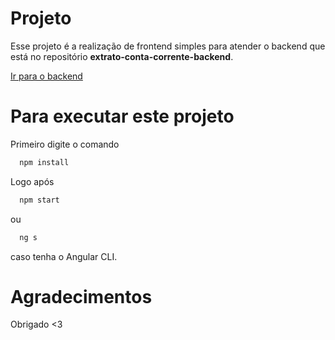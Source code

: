 # Projeto

Esse projeto é a realização de frontend simples para atender o backend que está no repositório **extrato-conta-corrente-backend**.

<a href="https://github.com/GNobroga/extrato-conta-corrente-backend">Ir para o backend</a>

# Para executar este projeto

Primeiro digite o comando 

```bash
  npm install
```

Logo após 

```bash
  npm start 
```

ou 

```bash
  ng s
```

caso tenha o Angular CLI.

# Agradecimentos

Obrigado <3
